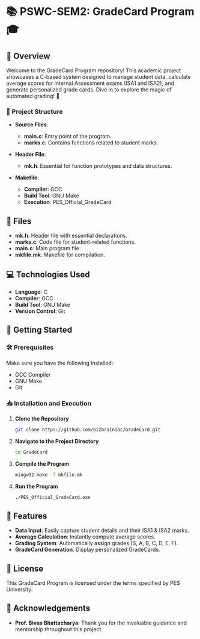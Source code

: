 # 📚 PSWC-SEM2: GradeCard Program 🎓

## 🌟 Overview

Welcome to the GradeCard Program repository! This academic project showcases a C-based system designed to manage student data, calculate average scores for Internal Assessment exams (ISA1 and ISA2), and generate personalized grade cards. Dive in to explore the magic of automated grading! 🚀

### 📂 Project Structure

- **Source Files**:
  - **main.c**: Entry point of the program.
  - **marks.c**: Contains functions related to student marks.

- **Header File**:
  - **mk.h**: Essential for function prototypes and data structures.

- **Makefile**:
  - **Compiler**: GCC
  - **Build Tool**: GNU Make
  - **Execution**: PES_Official_GradeCard

## 📁 Files

- **mk.h**: Header file with essential declarations.
- **marks.c**: Code file for student-related functions.
- **main.c**: Main program file.
- **mkfile.mk**: Makefile for compilation.

## 💻 Technologies Used

- **Language**: C
- **Compiler**: GCC
- **Build Tool**: GNU Make
- **Version Control**: Git

## 🚀 Getting Started

### 🛠️ Prerequisites

Make sure you have the following installed:

- GCC Compiler
- GNU Make
- Git

### 📥 Installation and Execution

1. **Clone the Repository**

    ```bash
    git clone https://github.com/bizbrainiac/GradeCard.git
    ```

2. **Navigate to the Project Directory**

    ```bash
    cd GradeCard
    ```

3. **Compile the Program**

    ```bash
    mingw32-make -f mkfile.mk
    ```

4. **Run the Program**

    ```bash
    ./PES_Official_GradeCard.exe
    ```

## 🎯 Features

- **Data Input**: Easily capture student details and their ISA1 & ISA2 marks.
- **Average Calculation**: Instantly compute average scores.
- **Grading System**: Automatically assign grades (S, A, B, C, D, E, F).
- **GradeCard Generation**: Display personalized GradeCards.

## 📜 License

This GradeCard Program is licensed under the terms specified by PES University.

## 🙏 Acknowledgements

- **Prof. Bivas Bhattacharya**: Thank you for the invaluable guidance and mentorship throughout this project.

